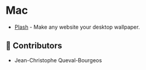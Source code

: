 # Mac

- [Plash](https://apps.apple.com/fr/app/plash/id1494023538?mt=12) - Make any website your desktop wallpaper.

## 🙌 Contributors

- Jean-Christophe Queval-Bourgeos
